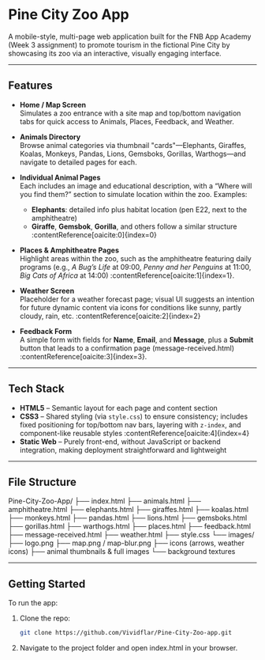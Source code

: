 # Pine City Zoo App

A mobile-style, multi-page web application built for the FNB App Academy (Week 3 assignment) to promote tourism in the fictional Pine City by showcasing its zoo via an interactive, visually engaging interface.

---

##  Features

- **Home / Map Screen**  
  Simulates a zoo entrance with a site map and top/bottom navigation tabs for quick access to Animals, Places, Feedback, and Weather.

- **Animals Directory**  
  Browse animal categories via thumbnail "cards"—Elephants, Giraffes, Koalas, Monkeys, Pandas, Lions, Gemsboks, Gorillas, Warthogs—and navigate to detailed pages for each.

- **Individual Animal Pages**  
  Each includes an image and educational description, with a “Where will you find them?” section to simulate location within the zoo. Examples:
  - **Elephants**: detailed info plus habitat location (pen E22, next to the amphitheatre)
  - **Giraffe**, **Gemsbok**, **Gorilla**, and others follow a similar structure :contentReference[oaicite:0]{index=0}

- **Places & Amphitheatre Pages**  
  Highlight areas within the zoo, such as the amphitheatre featuring daily programs (e.g., *A Bug’s Life* at 09:00, *Penny and her Penguins* at 11:00, *Big Cats of Africa* at 14:00) :contentReference[oaicite:1]{index=1}.

- **Weather Screen**  
  Placeholder for a weather forecast page; visual UI suggests an intention for future dynamic content via icons for conditions like sunny, partly cloudy, rain, etc. :contentReference[oaicite:2]{index=2}

- **Feedback Form**  
  A simple form with fields for **Name**, **Email**, and **Message**, plus a **Submit** button that leads to a confirmation page (message-received.html) :contentReference[oaicite:3]{index=3}.

---

##  Tech Stack

- **HTML5** – Semantic layout for each page and content section
- **CSS3** – Shared styling (via `style.css`) to ensure consistency; includes fixed positioning for top/bottom nav bars, layering with `z-index`, and component-like reusable styles :contentReference[oaicite:4]{index=4}
- **Static Web** – Purely front-end, without JavaScript or backend integration, making deployment straightforward and lightweight

---

##  File Structure

Pine-City-Zoo-App/
├── index.html
├── animals.html
├── amphitheatre.html
├── elephants.html
├── giraffes.html
├── koalas.html
├── monkeys.html
├── pandas.html
├── lions.html
├── gemsboks.html
├── gorillas.html
├── warthogs.html
├── places.html
├── feedback.html
├── message-received.html
├── weather.html
├── style.css
└── images/
├── logo.png
├── map.png / map-blur.png
├── icons (arrows, weather icons)
├── animal thumbnails & full images
└── background textures


---

##  Getting Started

To run the app:

1. Clone the repo:
   ```bash
   git clone https://github.com/Vividflar/Pine-City-Zoo-app.git

2. Navigate to the project folder and open index.html in your browser.
